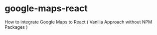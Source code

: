 # google-maps-react
How to integrate Google Maps to React ( Vanilla Approach without NPM Packages )
